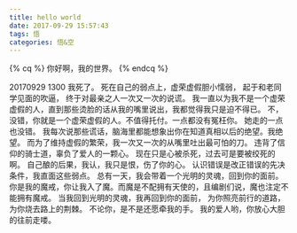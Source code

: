 ```yaml
---
title: hello world
date: 2017-09-29 15:57:43
tags: 悟
categories: 悟&空
---
```

{% cq %}
你好啊，我的世界。
{% endcq %}
<!--more-->
20170929 1300
我死了。
死在自己的弱点上，虚荣虚假胆小懦弱，
起于和老同学见面的吹逼，
终于对最亲之人一次又一次的说谎。
我一直以为我不是一个虚荣虚假的人，直到那些烫脸的话从我的嘴里说出，我都觉得我只是迫不得已。
不，没错，你就是一个虚荣虚假的人。不值得托付。一点都没有冤枉你。
她走的一点也没错。
我每次说那些谎话，脑海里都能想象出你在知道真相以后的绝望。我绝望。
而为了维持虚假的繁荣，我一次又一次的从嘴里吐出最可怕的刀。
违背了信仰的骑士道，辜负了爱人的一颗心。
现在只是心被杀死，过去可是要被绞死的啊。
自己酿的后果，我认，我只是恨，伤了你的心。
认识错误是改正错误的先决条件，我直面这些弱点。
总有一天，我会带着一个光明的灵魂，回到你的面前。
你是我的魔戒，你让我入了魔。而魔是不配拥有天使的，且编剧们说，魔也注定不能拥有魔戒。
当我回到光明的灵魂，我再回到你的面前，
为你照亮前行的道路，为你烧去路上的荆棘。
不论你，是不是还愿牵我的手。
我的爱人哟，你放心大胆的往前走喽。
